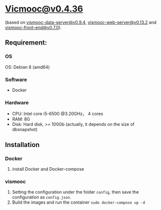 # Vicmooc@v0.4.36

(based on [vismooc-data-server@v0.9.4](https://github.com/HKUST-VISLab/vismooc-data-server/releases/tag/v0.9.4), 
[vismooc-web-server@v0.13.2](https://github.com/HKUST-VISLab/vismooc-web-server/releases/tag/v0.13.2) and
[vismooc-front-end@v0.7.0](https://github.com/HKUST-VISLab/vismooc-front-end/releases/tag/v0.7.0)).

## Requirement:

### OS
OS: Debian 8 (amd64)

### Software
- Docker

### Hardware
- CPU: Intel core i5-6500 @3.20GHz， 4 cores
- RAM: 8G
- Disk: Hard disk, >= 100Gb (actually, it depends on the size of dbsnapshot)

## Installation

### Docker
1. install Docker and Docker-compose

### vismooc
1. Setting the configuration under the folder `config`, then save the configuration as `config.json`.
2. Build the images and run the container `sudo docker-compose up -d`
